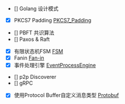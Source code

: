 - [] Golang 设计模式
- [x] PKCS7 Padding [PKCS7_Padding](PKCS7_Padding.md)
- [] PBFT 共识算法
- [] Paxos & Raft
- [x] 有限状态机FSM [FSM](FSM.md)
- [x] Fanin [Fan-in](Fanin.md)
- [x] 事件处理引擎 [EventProcessEngine](EventProcessEngine.md)
- [] p2p Discoverer
- [] gRPC
- [x] 使用Protocol Buffer自定义消息类型 [Protobuf](Protobuf.md)


